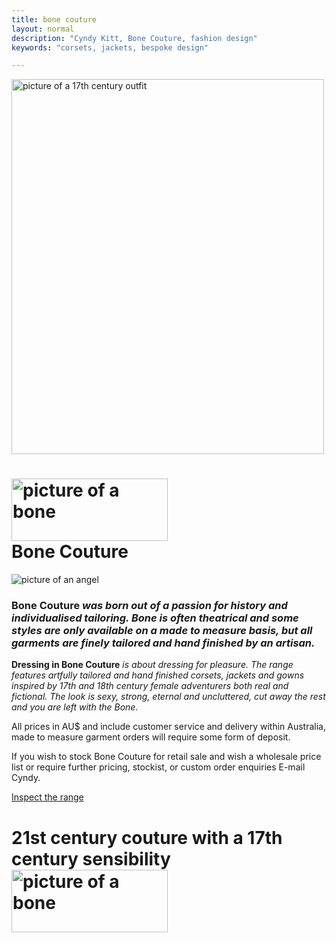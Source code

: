 ```yaml
---
title: bone couture
layout: normal
description: "Cyndy Kitt, Bone Couture, fashion design"
keywords: "corsets, jackets, bespoke design"

---
```


<div class="container mb-4">
<div class="row">
<div class="col text-center">
  <p><img class="img-fluid" alt="picture of a 17th century outfit" src="{{ "pic/bonead.gif" }}" width="500" height="600"></p>
</div><!--  col -->
</div><!-- end row -->
<div class="row">
<div class="col">
<h1><b><img class="img-fluid" alt="picture of a bone" src="{{ "pic/bone250.gif" }}" width="250" height="100"><br> Bone Couture</b></h1>
</div><!-- end col -->
</div><!-- end row -->
<div class="row">
<div class="col-2">
<img class="img-fluid" alt="picture of an angel" src="{{ "pic/angel.gif" }}" >
</div><!-- end col -->
<div class="col-10">
  <h3><b>Bone Couture</b><i> was born out of a passion for history and individualised tailoring. Bone is often theatrical and some styles are only available on a made to measure basis, but all garments are finely tailored and hand finished by an artisan. </i> </h3>
  <p><b>Dressing in Bone Couture</b><i> is about dressing for pleasure. The range features artfully tailored and hand finished corsets, jackets and gowns inspired by 17th and 18th century female adventurers both real and fictional. The look is sexy, strong, eternal and uncluttered, cut away the rest and you are left with the Bone.</i></p>
  <p>All prices in AU$ and include customer service and delivery within Australia, made to measure garment orders will require some form of deposit. </p>
  <p>If you wish to stock Bone Couture for retail sale and wish a wholesale price list or require further pricing, stockist, or custom order enquiries E-mail Cyndy.</p>
  <p class="text-right h4"><a href="{{ "range.html" }}" >Inspect the range</a></p>
</div><!--  col -->
</div><!-- end row -->
  <h1>21st century couture with a 17th century sensibility<br>
    <img class="img-fluid" alt="picture of a bone" src="{{ "pic/bone250.gif" }}" width="250" height="100"> </h1>
</div><!-- end container -->
